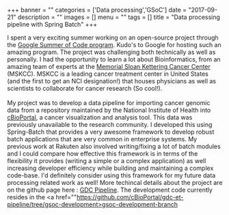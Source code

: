 +++
banner = ""
categories = ['Data processing','GSoC']
date = "2017-09-21"
description = ""
images = []
menu = ""
tags = []
title = "Data processing pipeline with Spring Batch"
+++

I spent a very exciting summer working on an open-source project through the <a href="https://summerofcode.withgoogle.com/">Google Summer of Code program</a>. Kudo's to Google for hosting such an amazing program. The project was challenging both technically as well as personally. I had the opportunity to learn a lot about Bioinformatics, from an amazing team of experts at the <a href="https://www.mskcc.org/"> Memorial Sloan Kettering Cancer Center </a> (MSKCC). MSKCC is a leading cancer treatment center in United States (and the first to get an NCI designation!) that houses physicians as well as scientists to collaborate for cancer research  (So cool!).
<br><br>
My project was to develop a data pipeline for importing cancer genomic data from a repository maintained by the National Institute of Health into <a href="http://www.cbioportal.org/">cBioPortal</a>, a cancer visualization and analysis tool. This data was previously unavailable to the research community. I developed this using Spring-Batch that provides a very awesome framework to develop robust batch applications that are very common in enterprise systems. My previous work at Rakuten also involved writing/fixing a lot of batch modules and I could compare how effective this framework is in terms of the flexibility it provides (writing a simple or a complex application) as well increasing developer efficiency while building and maintaining a complex code-base. I'd definitely consider using this framework for my future data processing related work as well! More techincal details about the project are on the github page here : <a href="https://github.com/cBioPortal/gdc-et-pipeline">GDC Pipeline</a>. The development code currently resides in the <a href=""https://github.com/cBioPortal/gdc-et-pipeline/tree/gsoc-development>gsoc-development-branch</a>
